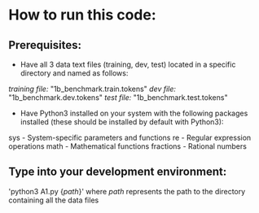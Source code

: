 # How to run this code:

## Prerequisites:
- Have all 3 data text files (training, dev, test) located in a specific directory and named as follows:

*training file:* "1b_benchmark.train.tokens"
*dev file:* "1b_benchmark.dev.tokens"
*test file:* "1b_benchmark.test.tokens"

- Have Python3 installed on your system with the following packages installed (these should be installed by default with Python3):

sys - System-specific parameters and functions
re - Regular expression operations
math - Mathematical functions
fractions - Rational numbers

## Type into your development environment:
'python3 A1.py {*path*}' where *path* represents the path to the directory containing all the data files

